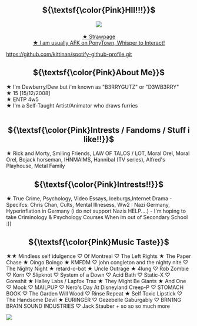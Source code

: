 <h2 align="center">${\textsf{\color{Pink}HII!!!}}$</h2>
<p align="center">
  <img src="https://gifcity.carrd.co/assets/images/gallery46/d67e5561.gif?v=52814815" ><br/><br/>
  <a href="https://b3rrygutz.straw.page/"> ★ Strawpage <br/>
<b>★</b> I am usually AFK on PonyTown, Whisper to Interact! <br/>

https://github.com/kittinan/spotify-github-profile.git

<h2 align="center">${\textsf{\color{Pink}About Me}}$</h2>
<b>★</b> I'm Dewberry/Dew but i'm known as "B3RRYGUTZ" or "D3WB3RRY"<br/>
<b>★</b> 15 [15/12/2008]<br/>
<b>★</b> ENTP 4w5<br/>
<b>★</b> I'm a Self-Taught Artist/Animator who draws furries<br/><br/>

<h2 align="center">${\textsf{\color{Pink}Intrests / Fandoms / Stuff i like!!}}$</h2>
<b>★</b> Rick and Morty, Smiling Friends, LAW OF TALOS / LOT, Moral Orel, Moral Orel, Bojack horseman, IHNMAIMS, Hannibal (TV series), Alfred's Playhouse, Metal Family <br/>

<h2 align="center">${\textsf{\color{Pink}Intrests!!}}$</h2>
<b>★</b> True Crime, Psychology, Video Essays, Iceburgs,Internet Drama - Specifcs: Chris Chan, Cults, Mental Illnesess, Ww2 : Nazi Germany, Hyperinflation in Germany (i do not support Nazis HELP....) - I'm hoping to take Criminology & Psychology Courses When im out of Secondary School :)) <br/>

<h2 align="center">${\textsf{\color{Pink}Music Taste}}$</h2>
<b>★</b>★ Mindless self idulgence
♡ Of Montreal
♡ The Left Rights
★ The Paper Chase
★ Oingo Boingo
★ KMFDM
♡ john congleton and the nighty nite
♡ The Nighty Night
★ retard-o-bot
★ Uncle Outrage
★ 4lung
♡ Rob Zombie
♡ Korn
♡ Slipknot
♡ System of a Down
♡ Acid Bath
♡ Static-X
♡ Goreshit
★ Halley Labs / Lapfox Trax
★ They Might Be Giants
★ And One
♡ Mook
♡ MAILPUP
♡ Nero's Day At Disneyland
Creep-P
♡ STOMACH BOOK
♡ The Garden
Will Wood
♡ Rinse Repeat
★ Self
Toxic Lipstick
♡ The Handsome Devil
★ EURINGER
♡ Gezebelle Gaburgably
♡ BRN1NG BRA1N SOUND INDUSTRIES
♡ Jack Stauber
+ so so so much more <br/>





  <img src="https://gifcity.carrd.co/assets/images/gallery46/d67e5561.gif?v=52814815" ><br/><br/>

